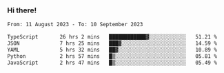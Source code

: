### Hi there!

<!--START_SECTION:waka-->

```txt
From: 11 August 2023 - To: 10 September 2023

TypeScript       26 hrs 2 mins   ████████████▓░░░░░░░░░░░░   51.21 %
JSON             7 hrs 25 mins   ███▓░░░░░░░░░░░░░░░░░░░░░   14.59 %
YAML             5 hrs 32 mins   ██▓░░░░░░░░░░░░░░░░░░░░░░   10.89 %
Python           2 hrs 57 mins   █▒░░░░░░░░░░░░░░░░░░░░░░░   05.81 %
JavaScript       2 hrs 47 mins   █▒░░░░░░░░░░░░░░░░░░░░░░░   05.49 %
```

<!--END_SECTION:waka-->
